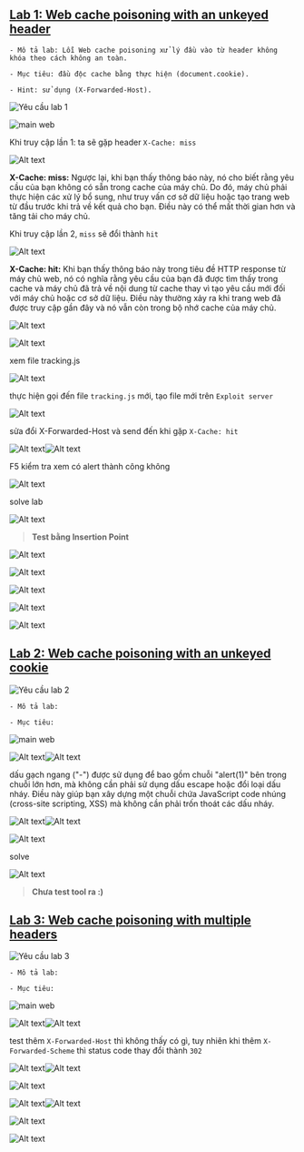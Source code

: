
## [Lab 1: Web cache poisoning with an unkeyed header](https://portswigger.net/web-security/web-cache-poisoning/exploiting-design-flaws/lab-web-cache-poisoning-with-an-unkeyed-header)

```
- Mô tả lab: Lỗi Web cache poisoning xử lý đầu vào từ header không khóa theo cách không an toàn.

- Mục tiêu: đầu độc cache bằng thực hiện (document.cookie).

- Hint: sử dụng (X-Forwarded-Host).
```
![Yêu cầu lab 1](../image/lab1/0.png)

![main web](../image/lab1/01.png)

Khi truy cập lần 1: ta sẽ gặp header `X-Cache: miss`

![Alt text](../image/lab1/02.png)

**X-Cache: miss:** Ngược lại, khi bạn thấy thông báo này, nó cho biết rằng yêu cầu của bạn không có sẵn trong cache của máy chủ. Do đó, máy chủ phải thực hiện các xử lý bổ sung, như truy vấn cơ sở dữ liệu hoặc tạo trang web từ đầu trước khi trả về kết quả cho bạn. Điều này có thể mất thời gian hơn và tăng tải cho máy chủ.

Khi truy cập lần 2, `miss` sẽ đổi thành `hit`

![Alt text](../image/lab1/03.png)

**X-Cache: hit:** Khi bạn thấy thông báo này trong tiêu đề HTTP response từ máy chủ web, nó có nghĩa rằng yêu cầu của bạn đã được tìm thấy trong cache và máy chủ đã trả về nội dung từ cache thay vì tạo yêu cầu mới đối với máy chủ hoặc cơ sở dữ liệu. Điều này thường xảy ra khi trang web đã được truy cập gần đây và nó vẫn còn trong bộ nhớ cache của máy chủ.

![Alt text](../image/lab1/04.png)

![Alt text](../image/lab1/05.png)

xem file tracking.js

![Alt text](../image/lab1/06.png)

thực hiện gọi đến file `tracking.js` mới, tạo file mới trên `Exploit server`

![Alt text](../image/lab1/07.png)

sửa đổi X-Forwarded-Host và send đến khi gặp `X-Cache: hit`

![Alt text](../image/lab1/08.png)![Alt text](../image/lab1/09.png)

F5 kiểm tra xem có alert thành công không

![Alt text](../image/lab1/10.png)

solve lab

![Alt text](../image/lab1/11.png)

> **Test bằng Insertion Point**

![Alt text](../image/lab1/12.png)

![Alt text](../image/lab1/13.png)

![Alt text](../image/lab1/14.png)

![Alt text](../image/lab1/15.png)

![Alt text](../image/lab1/16.png)


## [Lab 2: Web cache poisoning with an unkeyed cookie](https://portswigger.net/web-security/web-cache-poisoning/exploiting-design-flaws/lab-web-cache-poisoning-with-an-unkeyed-cookie)

![Yêu cầu lab 2](../image/lab2/0.png)

```
- Mô tả lab: 

- Mục tiêu:

```

![main web](../image/lab2/01.png)

![Alt text](../image/lab2/02.png)![Alt text](../image/lab2/03.png)

dấu gạch ngang ("-") được sử dụng để bao gồm chuỗi "alert(1)" bên trong chuỗi lớn hơn, mà không cần phải sử dụng dấu escape hoặc đổi loại dấu nháy. Điều này giúp bạn xây dựng một chuỗi chứa JavaScript code nhúng (cross-site scripting, XSS) mà không cần phải trốn thoát các dấu nháy.

![Alt text](../image/lab2/04.png)![Alt text](../image/lab2/05.png)

![Alt text](../image/lab2/06.png)

solve

![Alt text](../image/lab2/07.png)

> **Chưa test tool ra :)**

## [Lab 3: Web cache poisoning with multiple headers](https://portswigger.net/web-security/web-cache-poisoning/exploiting-design-flaws/lab-web-cache-poisoning-with-multiple-headers)

![Yêu cầu lab 3](image.png)

```
- Mô tả lab:

- Mục tiêu:
```

![main web](image-1.png)

![Alt text](image-2.png)![Alt text](image-3.png)

test thêm `X-Forwarded-Host` thì không thấy có gì,  tuy nhiên khi thêm  `X-Forwarded-Scheme` thì status code thay đổi thành `302`

![Alt text](image-4.png)![Alt text](image-5.png)

![Alt text](image-6.png)

![Alt text](image-7.png)![Alt text](image-8.png)

![Alt text](image-9.png)

![Alt text](image-10.png)